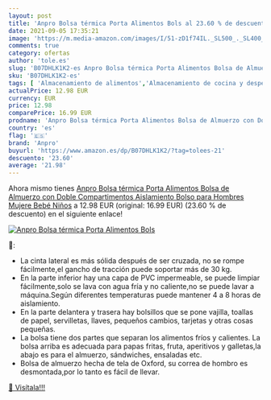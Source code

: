 ```yaml
---
layout: post
title: 'Anpro Bolsa térmica Porta Alimentos Bols al 23.60 % de descuento'
date: 2021-09-05 17:35:21
image: 'https://m.media-amazon.com/images/I/51-zD1f74IL._SL500_._SL400_.jpg'
comments: true
category: ofertas
author: 'tole.es'
slug: 'B07DHLK1K2-es Anpro Bolsa térmica Porta Alimentos Bolsa de Almuerzo con...'
sku: 'B07DHLK1K2-es'
tags: [ 'Almacenamiento de alimentos','Almacenamiento de cocina y despensa','Bolsas térmicas','Hogar y cocina','Porta alimentos','anpro','bebé', ]
actualPrice: 12.98 EUR
currency: EUR
price: 12.98
comparePrice: 16.99 EUR
prodname: 'Anpro Bolsa térmica Porta Alimentos Bolsa de Almuerzo con Doble Compartimentos Aislamiento Bolso para Hombres Mujere Bebé  Niños'
country: 'es'
flag: '🇪🇸'
brand: 'Anpro'
buyurl: 'https://www.amazon.es/dp/B07DHLK1K2/?tag=tolees-21'
descuento: '23.60'
average: '21.98'
---
```


Ahora mismo tienes [Anpro Bolsa térmica Porta Alimentos Bolsa de Almuerzo con Doble Compartimentos Aislamiento Bolso para Hombres Mujere Bebé  Niños](https://www.amazon.es/dp/B07DHLK1K2/?tag=tolees-21) a 12.98 EUR (original: 16.99 EUR) (23.60 %  de descuento) en el siguiente enlace!

[![Anpro Bolsa térmica Porta Alimentos Bols](https://m.media-amazon.com/images/I/51-zD1f74IL._SL500_._SL400_.jpg)](https://www.amazon.es/dp/B07DHLK1K2/?tag=tolees-21)

🔎:

- La cinta lateral es más sólida después de ser cruzada, no se rompe fácilmente,el gancho de tracción puede soportar más de 30 kg.
- En la parte inferior hay una capa de PVC impermeable, se puede limpiar fácilmente,solo se lava con agua fría y no caliente,no se puede lavar a máquina.Según diferentes temperaturas puede mantener 4 a 8 horas de aislamiento.
- En la parte delantera y trasera hay bolsillos que se pone vajilla, toallas de papel, servilletas, llaves, pequeños cambios, tarjetas y otras cosas pequeñas.
- La bolsa tiene dos partes que separan los alimentos fríos y calientes. La bolsa arriba es adecuada para papas fritas, fruta, aperitivos y galletas,la abajo es para el almuerzo, sándwiches, ensaladas etc.
- Bolsa de almuerzo hecha de tela de Oxford, su correa de hombro es desmontada,por lo tanto es fácil de llevar.

[🛒 Visítala!!!](https://www.amazon.es/dp/B07DHLK1K2/?tag=tolees-21)
